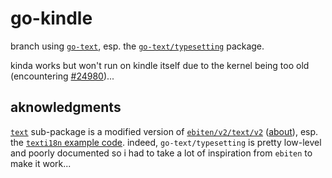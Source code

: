 # go-kindle

branch using [`go-text`](https://github.com/go-text), esp. the [`go-text/typesetting`](https://github.com/go-text/typesetting) package.

kinda works but won't run on kindle itself due to the kernel being too old (encountering [#24980](https://github.com/golang/go/issues/24980))...

## aknowledgments

[`text`](./text/) sub-package is a modified version of [`ebiten/v2/text/v2`](https://pkg.go.dev/github.com/hajimehoshi/ebiten/v2/text/v2) ([about](https://ebitengine.org/en/blog/textv2.html)), esp. the [`texti18n` example code](https://github.com/hajimehoshi/ebiten/blob/main/examples/texti18n/main.go). indeed, `go-text/typesetting` is pretty low-level and poorly documented so i had to take a lot of inspiration from `ebiten` to make it work...
